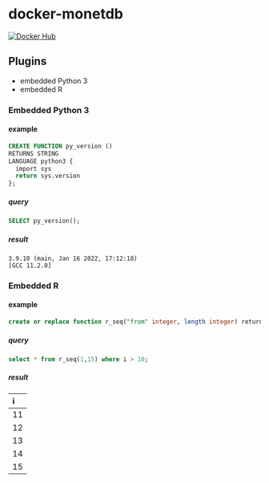 # docker-monetdb

[![Docker Hub](https://img.shields.io/badge/docker-ready-blue.svg)](https://hub.docker.com/r/watchdg/monetdb)

## Plugins

* embedded Python 3
* embedded R

### Embedded Python 3 

#### example

```sql
CREATE FUNCTION py_version ()
RETURNS STRING
LANGUAGE python3 {
  import sys
  return sys.version
};
```

##### query

```sql
SELECT py_version();
```

##### result

```text
3.9.10 (main, Jan 16 2022, 17:12:18) 
[GCC 11.2.0]
```

### Embedded R

#### example

```sql
create or replace function r_seq("from" integer, length integer) returns table (i integer) language r 'seq(from, length);';
```
##### query

```sql
select * from r_seq(1,15) where i > 10;
```
##### result

| i   |
|:----|
| 11  |
| 12  |
| 13  |
| 14  |
| 15  |
